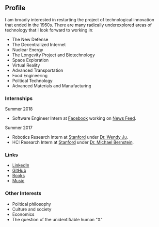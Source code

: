 ## Profile
I am broadly interested in restarting the project of technological innovation that ended in the 1960s. 
There are many radically underexplored areas of technology that I look forward to working in:
* The New Defense
* The Decentralized Internet
* Nuclear Energy
* The Longevity Project and Biotechnology
* Space Exploration
* Virtual Reality
* Advanced Transportation
* Food Engineering
* Political Technology 
* Advanced Materials and Manufacturing

### Internships
Summer 2018
* Software Engineer Intern at [Facebook](https://www.facebook.com) working on [News Feed](https://www.facebook.com/zuck/posts/10104445245963251).

Summer 2017
* Robotics Research Intern at [Stanford](https://www.stanford.edu/) under [Dr. Wendy Ju](http://wendyju.com/).
* HCI Research Intern at [Stanford](https://www.stanford.edu/) under [Dr. Michael Bernstein](https://hci.stanford.edu/msb/).

### Links
* [LinkedIn](https://linkedin.com/in/abhayvenkatesh)
* [GitHub](https://github.com/abhay-venkatesh)
* [Books](https://bookshelf.website/abhay/mixes/ul2b5/General-and-Surprising)
* [Music](https://www.last.fm/user/abhayvenkatesh)

### Other Interests
* Political philosophy
* Culture and society
* Economics
* The question of the unidentifiable human "X"
